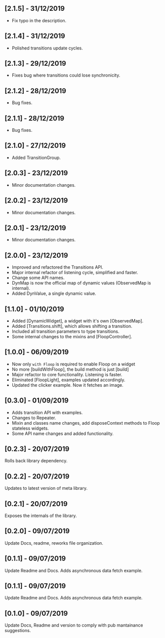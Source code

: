 ## [2.1.5] - 31/12/2019

- Fix typo in the description.

## [2.1.4] - 31/12/2019

- Polished transitions update cycles.

## [2.1.3] - 29/12/2019

- Fixes bug where transitions could lose synchronicity.

## [2.1.2] - 28/12/2019

- Bug fixes.

## [2.1.1] - 28/12/2019

- Bug fixes.

## [2.1.0] - 27/12/2019

- Added TransitionGroup.

## [2.0.3] - 23/12/2019

- Minor documentation changes.

## [2.0.2] - 23/12/2019

- Minor documentation changes.

## [2.0.1] - 23/12/2019

- Minor documentation changes.

## [2.0.0] - 23/12/2019

- Improved and refactored the Transitions API.
- Major internal refactor of listening cycle, simplified and faster.
- Change some API names.
- DynMap is now the official map of dynamic values (ObservedMap is internal).
- Added DynValue, a single dynamic value.

## [1.1.0] - 01/10/2019

- Added [DynamicWidget], a widget with it's own [ObservedMap].
- Added [Transitions.shift], which allows shifting a transition.
- Included all transition parameters to type transitions.
- Some internal changes to the mixins and [FloopController].

## [1.0.0] - 06/09/2019

- Now only `with Floop` is required to enable Floop on a widget
- No more [buildWithFloop], the build method is just [build]
- Major refactor to core functionality. Listening is faster.
- Eliminated [FloopLight], examples updated accordingly.
- Updated the clicker example. Now it fetches an image.

## [0.3.0] - 01/09/2019

- Adds transition API with examples.
- Changes to Repeater.
- Mixin and classes name changes, add disposeContext methods to Floop stateless widgets.
- Some API name changes and added functionality.

## [0.2.3] - 20/07/2019

Rolls back library dependency.

## [0.2.2] - 20/07/2019

Updates to latest version of meta library.

## [0.2.1] - 20/07/2019

Exposes the internals of the library.

## [0.2.0] - 09/07/2019

Update Docs, readme, reworks file organization.

## [0.1.1] - 09/07/2019

Update Readme and Docs. Adds asynchronous data fetch example.

## [0.1.1] - 09/07/2019

Update Readme and Docs. Adds asynchronous data fetch example.

## [0.1.0] - 09/07/2019

Update Docs, Readme and version to comply with pub mantainance suggestions.
